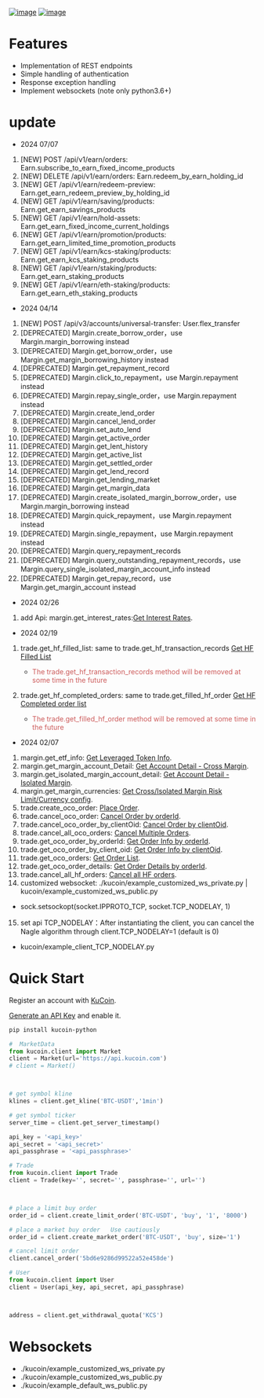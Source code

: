 [![image](https://img.shields.io/pypi/l/python-kucoin)](https://github.com/Kucoin/kucoin-python-sdk/blob/master/LICENSE)
[![image](https://img.shields.io/badge/python-3.6%2B-green)](https://pypi.org/project/python-kucoin)

# Features

-   Implementation of REST endpoints
-   Simple handling of authentication
-   Response exception handling
-   Implement websockets (note only python3.6+)

# update

- 2024 07/07
1. [NEW] POST /api/v1/earn/orders: Earn.subscribe_to_earn_fixed_income_products
2. [NEW] DELETE /api/v1/earn/orders: Earn.redeem_by_earn_holding_id
3. [NEW] GET /api/v1/earn/redeem-preview: Earn.get_earn_redeem_preview_by_holding_id 
4. [NEW] GET /api/v1/earn/saving/products: Earn.get_earn_savings_products 
5. [NEW] GET /api/v1/earn/hold-assets: Earn.get_earn_fixed_income_current_holdings
6. [NEW] GET /api/v1/earn/promotion/products: Earn.get_earn_limited_time_promotion_products 
7. [NEW] GET /api/v1/earn/kcs-staking/products: Earn.get_earn_kcs_staking_products 
8. [NEW] GET /api/v1/earn/staking/products: Earn.get_earn_staking_products
9. [NEW] GET /api/v1/earn/eth-staking/products: Earn.get_earn_eth_staking_products 


- 2024 04/14
1. [NEW] POST /api/v3/accounts/universal-transfer:  User.flex_transfer
2. [DEPRECATED] Margin.create_borrow_order，use Margin.margin_borrowing instead
3. [DEPRECATED] Margin.get_borrow_order，use Margin.get_margin_borrowing_history instead
4. [DEPRECATED] Margin.get_repayment_record
5. [DEPRECATED] Margin.click_to_repayment，use Margin.repayment instead
6. [DEPRECATED] Margin.repay_single_order，use Margin.repayment instead
7. [DEPRECATED] Margin.create_lend_order
8. [DEPRECATED] Margin.cancel_lend_order
9. [DEPRECATED] Margin.set_auto_lend
10. [DEPRECATED] Margin.get_active_order
11. [DEPRECATED] Margin.get_lent_history
12. [DEPRECATED] Margin.get_active_list
13. [DEPRECATED] Margin.get_settled_order
14. [DEPRECATED] Margin.get_lend_record
15. [DEPRECATED] Margin.get_lending_market
16. [DEPRECATED] Margin.get_margin_data
17. [DEPRECATED] Margin.create_isolated_margin_borrow_order，use Margin.margin_borrowing instead
18. [DEPRECATED] Margin.quick_repayment，use Margin.repayment instead
19. [DEPRECATED] Margin.single_repayment，use Margin.repayment instead
20. [DEPRECATED] Margin.query_repayment_records
21. [DEPRECATED] Margin.query_outstanding_repayment_records，use Margin.query_single_isolated_margin_account_info instead
22. [DEPRECATED] Margin.get_repay_record，use Margin.get_margin_account instead

- 2024 02/26
1. add Api: margin.get_interest_rates:[Get Interest Rates](https://www.kucoin.com/docs/rest/margin-trading/lending-market-v3-/get-interest-rates).

- 2024 02/19  
1. trade.get_hf_filled_list: same to trade.get_hf_transaction_records [Get HF Filled List](https://www.kucoin.com/docs/rest/spot-trading/spot-hf-trade-pro-account/get-hf-filled-list)  
   - <span style="color:IndianRed;">The trade.get_hf_transaction_records method will
       be removed at some time in the future</span>

2. trade.get_hf_completed_orders: same to trade.get_filled_hf_order [Get HF Completed order list](https://www.kucoin.com/docs/rest/spot-trading/spot-hf-trade-pro-account/get-hf-completed-order-list)  
   - <span style="color:IndianRed;">The trade.get_filled_hf_order method will be
       removed at some time in the future</span>

- 2024 02/07  
1.  margin.get_etf_info: [Get Leveraged Token Info](https://www.kucoin.com/docs/rest/margin-trading/margin-info/get-leveraged-token-info).
2.  margin.get_margin_account_Detail: [Get Account Detail - Cross Margin](https://www.kucoin.com/docs/rest/funding/funding-overview/get-account-detail-cross-margin).
3.  margin.get_isolated_margin_account_detail: [Get Account Detail - Isolated
  Margin](https://www.kucoin.com/docs/rest/funding/funding-overview/get-account-detail-isolated-margin).
4.  margin.get_margin_currencies: [Get Cross/Isolated Margin Risk
  Limit/Currency
  config](https://www.kucoin.com/docs/rest/margin-trading/margin-info/get-cross-isolated-margin-risk-limit-currency-config).
5.  trade.create_oco_order: [Place
  Order](https://www.kucoin.com/docs/rest/spot-trading/oco-order/place-order).
6.  trade.cancel_oco_order: [Cancel Order by
  orderId](https://www.kucoin.com/docs/rest/spot-trading/oco-order/cancel-order-by-orderid).
7.  trade.cancel_oco_order_by_clientOid: [Cancel Order by
  clientOid](https://www.kucoin.com/docs/rest/spot-trading/oco-order/cancel-order-by-clientoid).
8.  trade.cancel_all_oco_orders: [Cancel Multiple
  Orders](https://www.kucoin.com/docs/rest/spot-trading/oco-order/cancel-multiple-orders).
9.  trade.get_oco_order_by_orderId: [Get Order Info by
  orderId](https://www.kucoin.com/docs/rest/spot-trading/oco-order/get-order-info-by-orderid).
10. trade.get_oco_order_by_client_oid: [Get Order Info by
  clientOid](https://docs.kucoin.com/spot-hf/#obtain-details-of-a-single-hf-order-using-clientoid).
11. trade.get_oco_orders: [Get Order
   List](https://www.kucoin.com/docs/rest/spot-trading/oco-order/get-order-list).
12. trade.get_oco_order_details: [Get Order Details by
   orderId](https://www.kucoin.com/docs/rest/spot-trading/oco-order/get-order-details-by-orderid).
13. trade.cancel_all_hf_orders: [Cancel all HF
   orders](https://www.kucoin.com/docs/rest/spot-trading/spot-hf-trade-pro-account/cancel-all-hf-orders).
14. customized websocket: ./kucoin/example_customized_ws_private.py \| kucoin/example_customized_ws_public.py  
-   sock.setsockopt(socket.IPPROTO_TCP, socket.TCP_NODELAY, 1)

15. set api TCP_NODELAY：After instantiating the client, you can cancel the Nagle algorithm through client.TCP_NODELAY=1 (default is 0)  
-   kucoin/example_client_TCP_NODELAY.py

# Quick Start

Register an account with
[KuCoin](https://www.kucoin.com/ucenter/signup).



[Generate an API Key](https://www.kucoin.com/account/api) and enable it.

``` bash
pip install kucoin-python
```

``` python
#  MarketData
from kucoin.client import Market
client = Market(url='https://api.kucoin.com')
# client = Market()



# get symbol kline
klines = client.get_kline('BTC-USDT','1min')

# get symbol ticker
server_time = client.get_server_timestamp()

api_key = '<api_key>'
api_secret = '<api_secret>'
api_passphrase = '<api_passphrase>'

# Trade
from kucoin.client import Trade
client = Trade(key='', secret='', passphrase='', url='')



# place a limit buy order
order_id = client.create_limit_order('BTC-USDT', 'buy', '1', '8000')

# place a market buy order   Use cautiously
order_id = client.create_market_order('BTC-USDT', 'buy', size='1')

# cancel limit order 
client.cancel_order('5bd6e9286d99522a52e458de')

# User
from kucoin.client import User
client = User(api_key, api_secret, api_passphrase)



address = client.get_withdrawal_quota('KCS')
```

# Websockets

-   ./kucoin/example_customized_ws_private.py
-   ./kucoin/example_customized_ws_public.py
-   ./kucoin/example_default_ws_public.py
